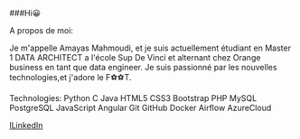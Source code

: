 ###Hi😀


A propos de moi:

Je m'appelle Amayas Mahmoudi, et je suis actuellement étudiant en Master 1 DATA ARCHITECT a l'école Sup De Vinci et alternant chez Orange business en tant que data engineer.
Je suis passionné par les nouvelles technologies,et j'adore le F⚽⚽T.

Technologies:
Python C Java HTML5 CSS3 Bootstrap PHP MySQL PostgreSQL  JavaScript Angular  Git GitHub Docker Airflow AzureCloud

[lLinkedIn](https://www.linkedin.com/in/amayas-mhd/)
